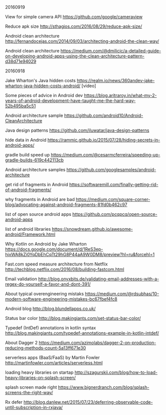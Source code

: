 20160919

View for simple camera API
https://github.com/google/cameraview

Reduce apk size
http://sthagios.com/2016/08/29/reduce-apk-size/

Android clean architecture
http://fernandocejas.com/2014/09/03/architecting-android-the-clean-way/

Android clean architecture
https://medium.com/@dmilicic/a-detailed-guide-on-developing-android-apps-using-the-clean-architecture-pattern-d38d71e94029

20160918

Jake Wharton's Java hidden costs
https://realm.io/news/360andev-jake-wharton-java-hidden-costs-android/
[video]

Some pieces of advice in Android dev
https://blog.aritraroy.in/what-my-2-years-of-android-development-have-taught-me-the-hard-way-52b495ba5c51

Android architecture sample
https://github.com/android10/Android-CleanArchitecture

Java design patterns
https://github.com/iluwatar/java-design-patterns

hide data in Android
https://rammic.github.io/2015/07/28/hiding-secrets-in-android-apps/

gradle build speed up
https://medium.com/@cesarmcferreira/speeding-up-gradle-builds-619c442113cb

Android architecture samples
https://github.com/googlesamples/android-architecture

get rid of fragments in Android
https://softwaremill.com/finally-getting-rid-of-android-fragments/

why fragments in Android are bad
https://medium.com/square-corner-blog/advocating-against-android-fragments-81fd0b462c97

list of open source android apps
https://github.com/pcqpcq/open-source-android-apps

list of android libraries
https://snowdream.github.io/awesome-android/Framework.html

Why Kotlin on Android by Jake Wharton
https://docs.google.com/document/d/1ReS3ep-hjxWA8kZi0YqDbEhCqTt29hG8P44aA9W0DM8/preview?hl=ru&forcehl=1

Fast.com speed measure architecture from Netflix
http://techblog.netflix.com/2016/08/building-fastcom.html

Email validation
http://blog.onyxbits.de/validating-email-addresses-with-a-regex-do-yourself-a-favor-and-dont-391/

About typical overengineering mistaks
https://medium.com/@rdsubhas/10-modern-software-engineering-mistakes-bc67fbef4fc8

Android blog
http://blog.blundellapps.co.uk/

Status bar color
http://blog.makingiants.com/set-status-bar-color/

Typedef (IntDef) annotations in kotlin syntax
http://blog.makingiants.com/typedef-annotations-example-in-kotlin-intdef/

About Dagger 2
https://medium.com/azimolabs/dagger-2-on-production-reducing-methods-count-5a13ff671e30

serverless apps (BaaS/FaaS) by Martin Fowler
http://martinfowler.com/articles/serverless.html

loading heavy libraries on startap
http://szagurskii.com/blog/how-to-load-heavy-libraries-on-splash-screen/

splash screen made right
https://www.bignerdranch.com/blog/splash-screens-the-right-way/

Rx defer
http://blog.danlew.net/2015/07/23/deferring-observable-code-until-subscription-in-rxjava/
